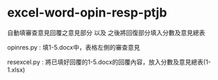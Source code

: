 # excel-word-opin-resp-ptjb
自動填審查意見回覆之意見部分 以及 之後將回復部分填入分數及意見總表

opinres.py : 填1-5.docx中，表格左側的審查意見

resexcel.py : 將已填好回覆的1-5.docx的回覆內容，放入分數及意見總表(1-1.xlsx)

